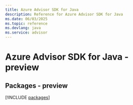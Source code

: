 ```yaml
---
title: Azure Advisor SDK for Java
description: Reference for Azure Advisor SDK for Java
ms.date: 06/03/2025
ms.topic: reference
ms.devlang: java
ms.service: advisor
---
```

# Azure Advisor SDK for Java - preview
## Packages - preview
[!INCLUDE [packages](advisor-index.md)]